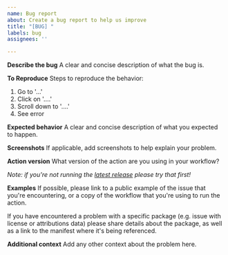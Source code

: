 ```yaml
---
name: Bug report
about: Create a bug report to help us improve
title: "[BUG] "
labels: bug
assignees: ''

---
```


**Describe the bug**
A clear and concise description of what the bug is.

**To Reproduce**
Steps to reproduce the behavior:
1. Go to '...'
2. Click on '....'
3. Scroll down to '....'
4. See error

**Expected behavior**
A clear and concise description of what you expected to happen.

**Screenshots**
If applicable, add screenshots to help explain your problem.

**Action version**
What version of the action are you using in your workflow? 

_Note: if you're not running the [latest release](https://github.com/actions/dependency-review-action/releases/latest) please try that first!_

**Examples**
If possible, please link to a public example of the issue that you're encountering, or a copy of the workflow that you're using to run the action.

If you have encountered a problem with a specific package (e.g. issue with license or attributions data) please share details about the package, as well as a link to the manifest where it's being referenced.

**Additional context**
Add any other context about the problem here.
